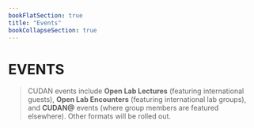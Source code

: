 ```yaml
---
bookFlatSection: true
title: "Events"
bookCollapseSection: true
---
```

EVENTS
==  

> CUDAN events include **Open Lab Lectures** (featuring international guests), **Open Lab Encounters** (featuring international lab groups), and **CUDAN@** events (where group members are featured elsewhere). Other formats will be rolled out.

